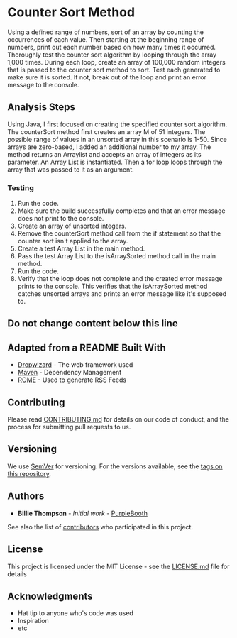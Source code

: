 # Counter Sort Method

Using a defined range of numbers, sort of an array by counting the occurrences of each value. Then starting at the beginning range of numbers, print out each number based on how many times it occurred. Thoroughly test the counter sort algorithm by looping through the array 1,000 times. During each loop, create an array of 100,000 random integers that is passed to the counter sort method to sort. Test each generated to make sure it is sorted. If not, break out of the loop and print an error message to the console. 


## Analysis Steps

Using Java, I first focused on creating the specified counter sort algorithm. The counterSort method first creates an array M of 51 integers. The possible range of values in an unsorted array in this scenario is 1-50. Since arrays are zero-based, I added an additional number to my array. The method returns an Arraylist and accepts an array of integers as its parameter. An Array List is instantiated. Then a for loop loops through the array that was passed to it as an argument. 



### Testing

1. Run the code.
2. Make sure the build successfully completes and that an error message does not print to the console.
3. Create an array of unsorted integers.
4. Remove the counterSort method call from the if statement so that the counter sort isn't applied to the array.
5. Create a test Array List in the main method.
6. Pass the test Array List to the isArraySorted method call in the main method.
7. Run the code.
8. Verify that the loop does not complete and the created error message prints to the console. This verifies that the isArraySorted method catches unsorted arrays and prints an error message like it's supposed to.



## Do not change content below this line
## Adapted from a README Built With

* [Dropwizard](http://www.dropwizard.io/1.0.2/docs/) - The web framework used
* [Maven](https://maven.apache.org/) - Dependency Management
* [ROME](https://rometools.github.io/rome/) - Used to generate RSS Feeds

## Contributing

Please read [CONTRIBUTING.md](https://gist.github.com/PurpleBooth/b24679402957c63ec426) for details on our code of conduct, and the process for submitting pull requests to us.

## Versioning

We use [SemVer](http://semver.org/) for versioning. For the versions available, see the [tags on this repository](https://github.com/your/project/tags). 

## Authors

* **Billie Thompson** - *Initial work* - [PurpleBooth](https://github.com/PurpleBooth)

See also the list of [contributors](https://github.com/your/project/contributors) who participated in this project.

## License

This project is licensed under the MIT License - see the [LICENSE.md](LICENSE.md) file for details

## Acknowledgments

* Hat tip to anyone who's code was used
* Inspiration
* etc
